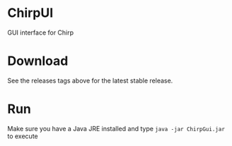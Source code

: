 # ChirpUI
GUI interface for Chirp

# Download
See the releases tags above for the latest stable release.

# Run
Make sure you have a Java JRE installed and type `java -jar ChirpGui.jar` to execute
